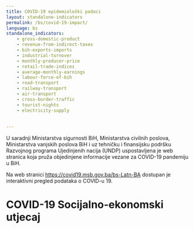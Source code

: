 ```yaml
---
title: COVID-19 epidemiološki podaci
layout: standalone-indicators
permalink: /bs/covid-19-impact/
language: bs
standalone_indicators:
    - gross-domestic-product
    - revenue-from-indirect-taxes
    - bih-exports-imports
    - industrial-turnover
    - monthly-producer-price
    - retail-trade-indices
    - average-monthly-earnings
    - labour-force-of-bih
    - road-transport
    - railway-transport
    - air-transport
    - cross-border-traffic
    - tourist-nights
    - electricity-supply
 
    
---
```

U saradnji Ministarstva sigurnosti BiH, Ministarstva civilnih poslova, Ministarstva
vanjskih poslova BiH i uz tehničku i finansijsku podršku Razvojnog programa
Ujedinjenih nacija (UNDP) uspostavljena je web stranica koja pruža objedinjene
informacije vezane za COVID-19 pandemiju u BiH.

Na web stranici <https://covid19.msb.gov.ba/bs-Latn-BA> dostupan je interaktivni
pregled podataka o COVID-u 19.

# COVID-19 Socijalno-ekonomski utjecaj
